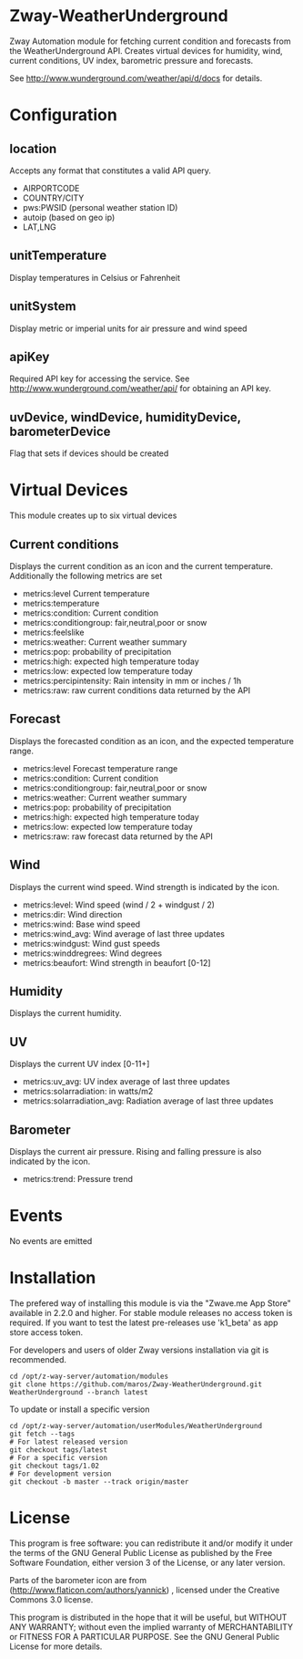 # Zway-WeatherUnderground

Zway Automation module for fetching current condition and forecasts from the
WeatherUnderground API. Creates virtual devices for humidity, wind, current 
conditions, UV index, barometric pressure and forecasts.

See http://www.wunderground.com/weather/api/d/docs for details.

# Configuration

## location

Accepts any format that constitutes a valid API query. 

*   AIRPORTCODE
*   COUNTRY/CITY
*   pws:PWSID (personal weather station ID)
*   autoip (based on geo ip)
*   LAT,LNG

## unitTemperature

Display temperatures in Celsius or Fahrenheit

## unitSystem

Display metric or imperial units for air pressure and wind speed

## apiKey

Required API key for accessing the service. See 
http://www.wunderground.com/weather/api/ for obtaining an API key.

## uvDevice, windDevice, humidityDevice, barometerDevice

Flag that sets if devices should be created

# Virtual Devices

This module creates up to six virtual devices

## Current conditions

Displays the current condition as an icon and the current temperature. 
Additionally the following metrics are set

*    metrics:level Current temperature
*    metrics:temperature
*    metrics:condition: Current condition
*    metrics:conditiongroup: fair,neutral,poor or snow
*    metrics:feelslike
*    metrics:weather: Current weather summary
*    metrics:pop: probability of precipitation
*    metrics:high: expected high temperature today
*    metrics:low: expected low temperature today
*    metrics:percipintensity: Rain intensity in mm or inches / 1h
*    metrics:raw: raw current conditions data returned by the API

## Forecast

Displays the forecasted condition as an icon, and the expected temperature 
range.

*    metrics:level Forecast temperature range
*    metrics:condition: Current condition
*    metrics:conditiongroup: fair,neutral,poor or snow
*    metrics:weather: Current weather summary
*    metrics:pop: probability of precipitation
*    metrics:high: expected high temperature today
*    metrics:low: expected low temperature today
*    metrics:raw: raw forecast data returned by the API

## Wind

Displays the current wind speed. Wind strength is indicated by the icon.

*    metrics:level: Wind speed (wind / 2 + windgust / 2)
*    metrics:dir: Wind direction
*    metrics:wind: Base wind speed
*    metrics:wind_avg: Wind average of last three updates
*    metrics:windgust: Wind gust speeds
*    metrics:winddregrees: Wind degrees
*    metrics:beaufort: Wind strength in beaufort [0-12]

## Humidity

Displays the current humidity.

## UV

Displays the current UV index [0-11+]

*    metrics:uv_avg: UV index average of last three updates
*    metrics:solarradiation: in watts/m2
*    metrics:solarradiation_avg: Radiation average of last three updates

## Barometer

Displays the current air pressure. Rising and falling pressure is also 
indicated by the icon.

*    metrics:trend: Pressure trend

# Events

No events are emitted

# Installation

The prefered way of installing this module is via the "Zwave.me App Store"
available in 2.2.0 and higher. For stable module releases no access token is 
required. If you want to test the latest pre-releases use 'k1_beta' as 
app store access token.

For developers and users of older Zway versions installation via git is 
recommended.

```shell
cd /opt/z-way-server/automation/modules
git clone https://github.com/maros/Zway-WeatherUnderground.git WeatherUnderground --branch latest
```

To update or install a specific version
```shell
cd /opt/z-way-server/automation/userModules/WeatherUnderground
git fetch --tags
# For latest released version
git checkout tags/latest
# For a specific version
git checkout tags/1.02
# For development version
git checkout -b master --track origin/master
```

# License

This program is free software: you can redistribute it and/or modify
it under the terms of the GNU General Public License as published by
the Free Software Foundation, either version 3 of the License, or any 
later version.

Parts of the barometer icon are from (http://www.flaticon.com/authors/yannick) 
, licensed under the Creative Commons 3.0 license.

This program is distributed in the hope that it will be useful,
but WITHOUT ANY WARRANTY; without even the implied warranty of
MERCHANTABILITY or FITNESS FOR A PARTICULAR PURPOSE. See the
GNU General Public License for more details.
